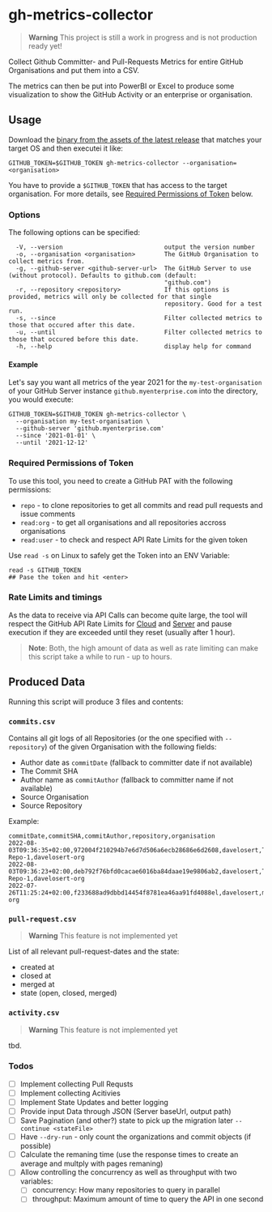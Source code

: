 # gh-metrics-collector

> **Warning**
> This project is still a work in progress and is not production ready yet! 

Collect Github Committer- and Pull-Requests Metrics for entire GitHub Organisations and put them into a CSV.

The metrics can then be put into PowerBI or Excel to produce some visualization to show the GitHub Activity or an enterprise or organisation.

## Usage

Download the [binary from the assets of the latest release](https://github.com/davelosert/gh-metrics-collector/releases) that matches your target OS and then executei it like:

```shell
GITHUB_TOKEN=$GITHUB_TOKEN gh-metrics-collector --organisation=<organisation> 
```

You have to provide a `$GITHUB_TOKEN` that has access to the target organisation. For more details, see [Required Permissions of Token](###required-permissions-of-token) below.

### Options

The following options can be specified:

```shell
  -V, --version                            output the version number
  -o, --organisation <organisation>        The GitHub Organisation to collect metrics from.
  -g, --github-server <github-server-url>  The GitHub Server to use (without protocol). Defaults to github.com (default:
                                           "github.com")
  -r, --repository <repository>            If this options is provided, metrics will only be collected for that single
                                           repository. Good for a test run.
  -s, --since                              Filter collected metrics to those that occured after this date.
  -u, --until                              Filter collected metrics to those that occured before this date.
  -h, --help                               display help for command
```

#### Example 

Let's say you want all metrics of the year 2021 for the `my-test-organisation` of your GitHub Server instance `github.myenterprise.com` into the directory, you would execute:

```shell
GITHUB_TOKEN=$GITHUB_TOKEN gh-metrics-collector \
  --organisation my-test-organisation \
  --github-server 'github.myenterprise.com'
  --since '2021-01-01' \
  --until '2021-12-12'
```

### Required Permissions of Token

To use this tool, you need to create a GitHub PAT with the following permissions:

- `repo` - to clone repositories to get all commits and read pull requests and issue comments
- `read:org` - to get all organisations and all repositories accross organisations
- `read:user` - to check and respect API Rate Limits for the given token

Use `read -s` on Linux to safely get the Token into an ENV Variable:

```shell
read -s GITHUB_TOKEN
## Pase the token and hit <enter>
```

### Rate Limits and timings

As the data to receive via API Calls can become quite large, the tool will respect the GitHub API Rate Limits for [Cloud](https://docs.github.com/en/developers/apps/building-github-apps/rate-limits-for-github-apps) and [Server](https://docs.github.com/en/enterprise-server@3.5/developers/apps/building-github-apps/rate-limits-for-github-apps) and pause execution if they are exceeded until they reset (usually after 1 hour).

> **Note**:
> Both, the high amount of data as well as rate limiting can make this script take a while to run - up to hours.

## Produced Data

Running this script will produce 3 files and contents:

### `commits.csv`

Contains all git logs of all Repositories (or the one specified with `--repository`) of the given Organisation with the following fields:

- Author date as `commitDate` (fallback to committer date if not available)
- The Commit SHA
- Author name as `commitAuthor` (fallback to committer name if not available)
- Source Organisation
- Source Repository

Example:

```csv
commitDate,commitSHA,commitAuthor,repository,organisation
2022-08-03T09:36:35+02:00,972004f210294b7e6d7d506a6ecb28686e6d2608,davelosert,Test-Repo-1,davelosert-org
2022-08-03T09:36:23+02:00,deb792f76bfd0cacae6016ba84daae19e9806ab2,davelosert,Test-Repo-1,davelosert-org
2022-07-26T11:25:24+02:00,f233688ad9dbbd14454f8781ea46aa91fd4088el,davelosert,mytestrepository,davelosert-org
```


### `pull-request.csv`

> **Warning**
> This feature is not implemented yet

List of all relevant pull-request-dates and the state:

- created at
- closed at
- merged at
- state (open, closed, merged)

### `activity.csv`

> **Warning**
> This feature is not implemented yet

tbd.


### Todos

- [ ] Implement collecting Pull Requsts
- [ ] Implement collecting Acitivies
- [ ] Implement State Updates and better logging
- [ ] Provide input Data through JSON (Server baseUrl, output path)
- [ ] Save Pagination (and other?) state to pick up the migration later `--continue <stateFile>`
- [ ] Have `--dry-run` - only count the organizations and commit objects (if possible)
- [ ] Calculate the remaning time (use the response times to create an average and multply with pages remaning)
- [ ] Allow controlling the concurrency as well as throughput with two variables:
  - [ ] concurrency: How many repositories to query in parallel
  - [ ] throughput: Maximum amount of time to query the API in one second
